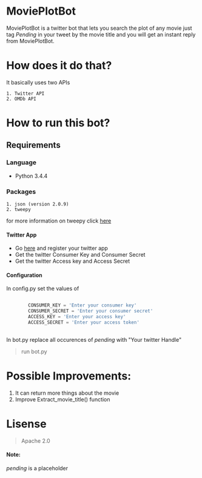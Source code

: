 # MoviePlotBot

  MoviePlotBot is a twitter bot that lets you search the plot of any movie just tag *Pending* in your tweet by the movie title and you will get an instant reply from MoviePlotBot.
  
# How does it do that?

  It basically uses two APIs 
  
    1. Twitter API
    2. OMDb API


# How to run this bot?

## Requirements

### Language
  * Python 3.4.4
      
### Packages
    1. json (version 2.0.9)
    2. tweepy
  
for  more information on tweepy click [here](http://docs.tweepy.org/en/v3.5.0/) 
    
#### Twitter App
  * Go [here](https://dev.twitter.com/) and register your twitter app
  * Get the twitter Consumer Key and Consumer Secret
  * Get the twitter Access key and Access Secret

#### Configuration
      
In config.py set the values of 
~~~python
         
        CONSUMER_KEY = 'Enter your consumer key'
        CONSUMER_SECRET = 'Enter your consumer secret'
        ACCESS_KEY = 'Enter your access key'
        ACCESS_SECRET = 'Enter your access token'
        
~~~
    
In  bot.py replace all occurences of *pending* with "Your twitter Handle"


 > run bot.py

# Possible Improvements:

  1. It can return more things about the movie
  2. Improve Extract_movie_title() function

# Lisense

  > Apache 2.0


#### Note: 
  *pending* is a placeholder




